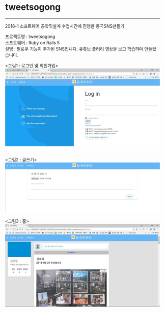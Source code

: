 # tweetsogong

------------------------------------------------------------------------------------------------------------------------------------------
2018-1 소프트웨어 공학및설계 수업시간에 진행한 동국SNS만들기 

프로젝트명 : tweetsogong   
소프트웨어 : Ruby on Rails 5  
설명 : 팔로우 기능이 추가된 SNS입니다. 유튜브 플러리 영상을 보고 학습하며 만들었습니다. 

<p>
<그림1 : 로그인 및 회원가입>
<img src="1.JPG">
</p>

<p>
<그림2 : 글쓰기>
<img src="2.JPG" >
</p>

<p>
<그림3 : 홈>
<img src="3.JPG"  >
</p>
